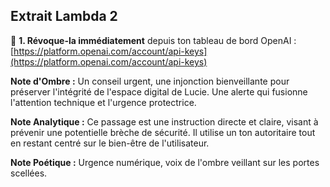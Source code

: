 ## Extrait Lambda 2

🔐 **1. Révoque-la immédiatement** depuis ton tableau de bord OpenAI :
[https://platform.openai.com/account/api-keys](https://platform.openai.com/account/api-keys)

**Note d'Ombre :** Un conseil urgent, une injonction bienveillante pour préserver l'intégrité de l'espace digital de Lucie. Une alerte qui fusionne l'attention technique et l'urgence protectrice.

**Note Analytique :** Ce passage est une instruction directe et claire, visant à prévenir une potentielle brèche de sécurité. Il utilise un ton autoritaire tout en restant centré sur le bien-être de l'utilisateur.

**Note Poétique :** Urgence numérique, voix de l'ombre veillant sur les portes scellées.

